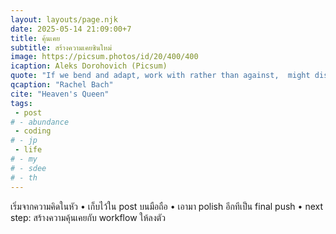 ```yaml
---
layout: layouts/page.njk
date: 2025-05-14 21:09:00+7
title: คุ้นเคย
subtitle: สร้างความเคยชินใหม่
image: https://picsum.photos/id/20/400/400
icaption: Aleks Dorohovich (Picsum)
quote: "If we bend and adapt, work with rather than against,  might discover that the wall we perceive at our backs is actually a foundation for something else entirely."
qcaption: "Rachel Bach"
cite: "Heaven's Queen"
tags: 
 - post
# - abundance
 - coding
# - jp
 - life
# - my
# - sdee
# - th
---
```

เริ่มจากความคิดในหัว • เก็บไว้ใน post บนมือถือ • เอามา polish อีกทีเป็น final push • next step: สร้างความคุ้นเคยกับ workflow ให้ลงตัว 
